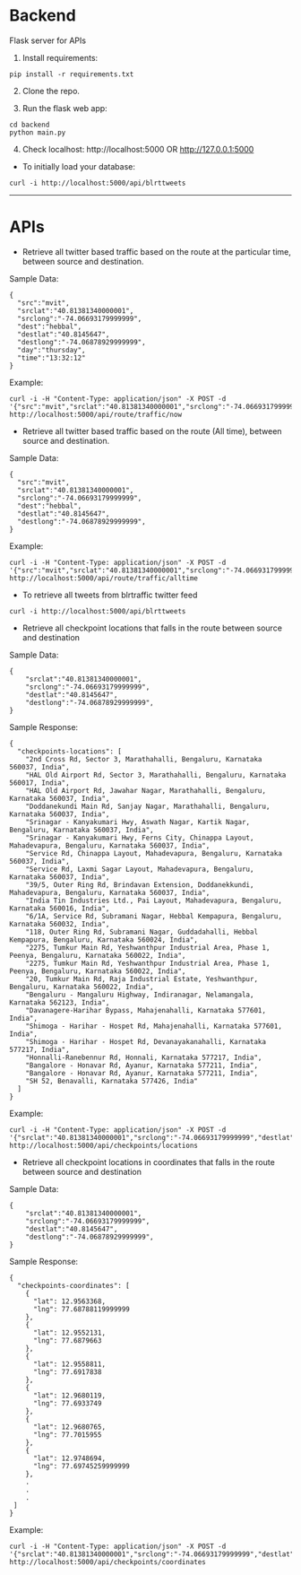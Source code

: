 # Backend
Flask server for APIs

1) Install requirements:	
```
pip install -r requirements.txt
```

2) Clone the repo.

3) Run the flask web app: 	
```
cd backend
python main.py
```
4) Check localhost:		http://localhost:5000 OR http://127.0.0.1:5000


- To initially load your database:
```
curl -i http://localhost:5000/api/blrttweets
```

---------
# APIs

- Retrieve all twitter based traffic based on the route at the particular time, between source and destination.

Sample Data:
```
{
  "src":"mvit",
  "srclat":"40.81381340000001",
  "srclong":"-74.06693179999999",
  "dest":"hebbal",
  "destlat":"40.8145647",
  "destlong":"-74.06878929999999",
  "day":"thursday",
  "time":"13:32:12"
}
```

Example:
```
curl -i -H "Content-Type: application/json" -X POST -d '{"src":"mvit","srclat":"40.81381340000001","srclong":"-74.06693179999999","dest":"hebbal","destlat":"40.8145647","destlong":"-74.06878929999999","day":"thursday","time":"13:32:12"}' http://localhost:5000/api/route/traffic/now
```

- Retrieve all twitter based traffic based on the route (All time), between source and destination.

Sample Data:
```
{
  "src":"mvit",
  "srclat":"40.81381340000001",
  "srclong":"-74.06693179999999",
  "dest":"hebbal",
  "destlat":"40.8145647",
  "destlong":"-74.06878929999999",
}
```

Example:
```
curl -i -H "Content-Type: application/json" -X POST -d '{"src":"mvit","srclat":"40.81381340000001","srclong":"-74.06693179999999","dest":"hebbal","destlat":"40.8145647","destlong":"-74.06878929999999"}' http://localhost:5000/api/route/traffic/alltime
```

- To retrieve all tweets from blrtraffic twitter feed

```curl -i http://localhost:5000/api/blrttweets```

- Retrieve all checkpoint locations that falls in the route between source and destination

Sample Data:
```
{
	"srclat":"40.81381340000001",
	"srclong":"-74.06693179999999",
	"destlat":"40.8145647",
	"destlong":"-74.06878929999999",
}
```
Sample Response:
```
{
  "checkpoints-locations": [
    "2nd Cross Rd, Sector 3, Marathahalli, Bengaluru, Karnataka 560037, India", 
    "HAL Old Airport Rd, Sector 3, Marathahalli, Bengaluru, Karnataka 560017, India", 
    "HAL Old Airport Rd, Jawahar Nagar, Marathahalli, Bengaluru, Karnataka 560037, India", 
    "Doddanekundi Main Rd, Sanjay Nagar, Marathahalli, Bengaluru, Karnataka 560037, India", 
    "Srinagar - Kanyakumari Hwy, Aswath Nagar, Kartik Nagar, Bengaluru, Karnataka 560037, India", 
    "Srinagar - Kanyakumari Hwy, Ferns City, Chinappa Layout, Mahadevapura, Bengaluru, Karnataka 560037, India", 
    "Service Rd, Chinappa Layout, Mahadevapura, Bengaluru, Karnataka 560037, India", 
    "Service Rd, Laxmi Sagar Layout, Mahadevapura, Bengaluru, Karnataka 560037, India", 
    "39/5, Outer Ring Rd, Brindavan Extension, Doddanekkundi, Mahadevapura, Bengaluru, Karnataka 560037, India", 
    "India Tin Industries Ltd., Pai Layout, Mahadevapura, Bengaluru, Karnataka 560016, India", 
    "6/1A, Service Rd, Subramani Nagar, Hebbal Kempapura, Bengaluru, Karnataka 560032, India", 
    "118, Outer Ring Rd, Subramani Nagar, Guddadahalli, Hebbal Kempapura, Bengaluru, Karnataka 560024, India", 
    "2275, Tumkur Main Rd, Yeshwanthpur Industrial Area, Phase 1, Peenya, Bengaluru, Karnataka 560022, India", 
    "2275, Tumkur Main Rd, Yeshwanthpur Industrial Area, Phase 1, Peenya, Bengaluru, Karnataka 560022, India", 
    "20, Tumkur Main Rd, Raja Industrial Estate, Yeshwanthpur, Bengaluru, Karnataka 560022, India", 
    "Bengaluru - Mangaluru Highway, Indiranagar, Nelamangala, Karnataka 562123, India", 
    "Davanagere-Harihar Bypass, Mahajenahalli, Karnataka 577601, India", 
    "Shimoga - Harihar - Hospet Rd, Mahajenahalli, Karnataka 577601, India", 
    "Shimoga - Harihar - Hospet Rd, Devanayakanahalli, Karnataka 577217, India", 
    "Honnalli-Ranebennur Rd, Honnali, Karnataka 577217, India", 
    "Bangalore - Honavar Rd, Ayanur, Karnataka 577211, India", 
    "Bangalore - Honavar Rd, Ayanur, Karnataka 577211, India", 
    "SH 52, Benavalli, Karnataka 577426, India"
  ]
}
```

Example:
```
curl -i -H "Content-Type: application/json" -X POST -d '{"srclat":"40.81381340000001","srclong":"-74.06693179999999","destlat":"40.8145647","destlong":"-74.06878929999999"}' http://localhost:5000/api/checkpoints/locations
```


- Retrieve all checkpoint locations in coordinates that falls in the route between source and destination

Sample Data:
```
{
	"srclat":"40.81381340000001",
	"srclong":"-74.06693179999999",
	"destlat":"40.8145647",
	"destlong":"-74.06878929999999",
}
```
Sample Response:
```
{
  "checkpoints-coordinates": [
    {
      "lat": 12.9563368, 
      "lng": 77.68788119999999
    }, 
    {
      "lat": 12.9552131, 
      "lng": 77.6879663
    }, 
    {
      "lat": 12.9558811, 
      "lng": 77.6917838
    }, 
    {
      "lat": 12.9680119, 
      "lng": 77.6933749
    }, 
    {
      "lat": 12.9680765, 
      "lng": 77.7015955
    }, 
    {
      "lat": 12.9748694, 
      "lng": 77.69745259999999
    },
    .
    .
    .
 ]
}
```

Example:
```
curl -i -H "Content-Type: application/json" -X POST -d '{"srclat":"40.81381340000001","srclong":"-74.06693179999999","destlat":"40.8145647","destlong":"-74.06878929999999"}' http://localhost:5000/api/checkpoints/coordinates
```
